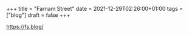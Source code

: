+++
title = "Farnam Street"
date = 2021-12-29T02:26:00+01:00
tags = ["blog"]
draft = false
+++

<https://fs.blog/>
